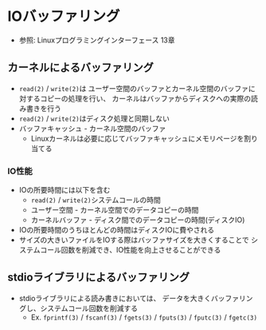# IOバッファリング
- 参照: Linuxプログラミングインターフェース 13章

## カーネルによるバッファリング
- `read(2)` / `write(2)`は
  ユーザー空間のバッファとカーネル空間のバッファに対するコピーの処理を行い、
  カーネルはバッファからディスクへの実際の読み書きを行う
- `read(2)` / `write(2)`はディスク処理と同期しない
- バッファキャッシュ - カーネル空間のバッファ
  - Linuxカーネルは必要に応じてバッファキャッシュにメモリページを割り当てる

### IO性能
- IOの所要時間には以下を含む
  - `read(2)` / `write(2)`システムコールの時間
  - ユーザー空間 - カーネル空間でのデータコピーの時間
  - カーネルバッファ - ディスク間でのデータコピーの時間(ディスクIO)
- IOの所要時間のうちほとんどの時間はディスクIOに費やされる
- サイズの大きいファイルをIOする際はバッファサイズを大きくすることで
  システムコール回数を削減でき、IO性能を向上させることができる

## stdioライブラリによるバッファリング
- stdioライブラリによる読み書きにおいては、
  データを大きくバッファリングし、システムコール回数を削減する
  - Ex. `fprintf(3)` / `fscanf(3)` / `fgets(3)` / `fputs(3)` / `fputc(3)` / `fgetc(3)`
